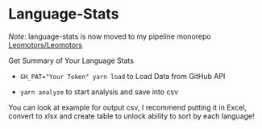 # Language-Stats

*Note*: language-stats is now moved to my pipeline monorepo [Leomotors/Leomotors](https://github.com/Leomotors/Leomotors)

Get Summary of Your Language Stats

- ```GH_PAT="Your Token" yarn load``` to Load Data from GitHub API

- ```yarn analyze``` to start analysis and save into csv

You can look at example for output csv, I recommend putting it in Excel, convert to xlsx and create table to unlock ability to sort by each language!
